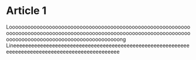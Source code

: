 # Article 1

Loooooooooooooooooooooooooooooooooooooooooooooooooooooooooooooooooooooooooooooooooooooooooooooooooooooooooooooooooooooooooooooooooooooooooooooooooooooooooooong Lineeeeeeeeeeeeeeeeeeeeeeeeeeeeeeeeeeeeeeeeeeeeeeeeeeeeeeeeeeeeeeeeeeeeeeeeeeeeeeeeeeeeeeeeeeeeeeeee







